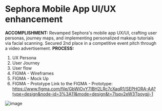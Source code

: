 # Sephora Mobile App UI/UX enhancement

**ACCOMPLISHMENT:** Revamped Sephora's mobile app UX/UI, crafting user personas, journey maps, and implementing personalized makeup tutorials via facial scanning. Secured 2nd place in a competitive event pitch through a video advertisement.
**PROCESS:** 
1. UX Persona
2. User Journey
3. User flow
4. FIGMA - Wireframes
5. FIGMA - Mock Up
6. FIGMA - Prototype
Link to the FIGMA - Prototype: https://www.figma.com/file/GbWiOvY7IBH2LRc7cXaqR1/SEPHORA-AA?type=design&node-id=3%3A11&mode=design&t=7Isqv2eW3Tpoyqjj-1

![image](https://github.com/arvindh-jj/sephora-ux/assets/83699467/ae640d8d-b13e-41d6-bc76-2748176d0960)


